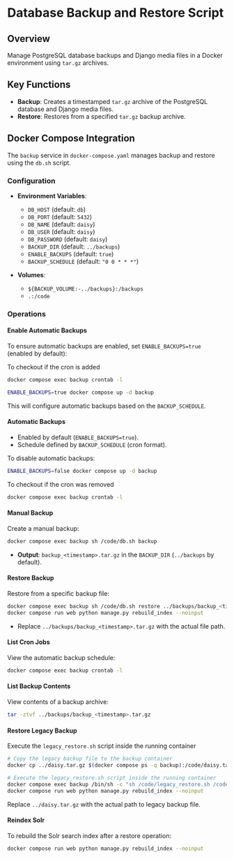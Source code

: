 # Database Backup and Restore Script

## Overview
Manage PostgreSQL database backups and Django media files in a Docker environment using `tar.gz` archives.

## Key Functions
- **Backup**: Creates a timestamped `tar.gz` archive of the PostgreSQL database and Django media files.
- **Restore**: Restores from a specified `tar.gz` backup archive.

## Docker Compose Integration
The `backup` service in `docker-compose.yaml` manages backup and restore using the `db.sh` script.

### Configuration

- **Environment Variables**:
  - `DB_HOST` (default: `db`)
  - `DB_PORT` (default: `5432`)
  - `DB_NAME` (default: `daisy`)
  - `DB_USER` (default: `daisy`)
  - `DB_PASSWORD` (default: `daisy`)
  - `BACKUP_DIR` (default: `../backups`)
  - `ENABLE_BACKUPS` (default: `true`)
  - `BACKUP_SCHEDULE` (default: `"0 0 * * *"`)

- **Volumes**:
  - `${BACKUP_VOLUME:-../backups}:/backups`
  - `.:/code`

### Operations

#### Enable Automatic Backups
To ensure automatic backups are enabled, set `ENABLE_BACKUPS=true` (enabled by default):

To checkout if the cron is added 

```bash
docker compose exec backup crontab -l
```

```bash
ENABLE_BACKUPS=true docker compose up -d backup
```
This will configure automatic backups based on the `BACKUP_SCHEDULE`.

#### Automatic Backups
- Enabled by default (`ENABLE_BACKUPS=true`).
- Schedule defined by `BACKUP_SCHEDULE` (cron format).

To disable automatic backups:
```bash
ENABLE_BACKUPS=false docker compose up -d backup
```

To checkout if the cron was removed 

```bash
docker compose exec backup crontab -l
```


#### Manual Backup
Create a manual backup:
```bash
docker compose exec backup sh /code/db.sh backup
```
- **Output**: `backup_<timestamp>.tar.gz` in the `BACKUP_DIR` (`../backups` by default).

#### Restore Backup
Restore from a specific backup file:
```bash
docker compose exec backup sh /code/db.sh restore ../backups/backup_<timestamp>.tar.gz
docker compose run web python manage.py rebuild_index --noinput
```
- Replace `../backups/backup_<timestamp>.tar.gz` with the actual file path.


#### List Cron Jobs
View the automatic backup schedule:
```bash
docker compose exec backup crontab -l
```

#### List Backup Contents
View contents of a backup archive:
```bash
tar -ztvf ../backups/backup_<timestamp>.tar.gz
```


#### Restore Legacy Backup
Execute the `legacy_restore.sh` script inside the running container

```bash
# Copy the legacy backup file to the backup container
docker cp ../daisy.tar.gz $(docker compose ps -q backup):/code/daisy.tar.gz

# Execute the legacy_restore.sh script inside the running container
docker compose exec backup /bin/sh -c "sh /code/legacy_restore.sh /code/daisy.tar.gz && rm /code/daisy.tar.gz"
docker compose run web python manage.py rebuild_index --noinput
```
Replace `../daisy.tar.gz` with the actual path to legacy backup file.


#### Reindex Solr

To rebuild the Solr search index after a restore operation:

```bash
docker compose run web python manage.py rebuild_index --noinput
```